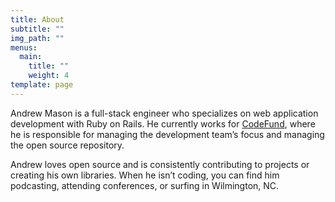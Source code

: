 ```yaml
---
title: About
subtitle: ""
img_path: ""
menus:
  main:
    title: ""
    weight: 4
template: page
---
```


Andrew Mason is a full-stack engineer who specializes on web application development with Ruby on Rails. He currently works for [CodeFund](https://codefund.io/), where he is responsible for managing the development team’s focus and managing the open source repository.

Andrew loves open source and is consistently contributing to projects or creating his own libraries. When he isn’t coding, you can find him podcasting, attending conferences, or surfing in Wilmington, NC.
